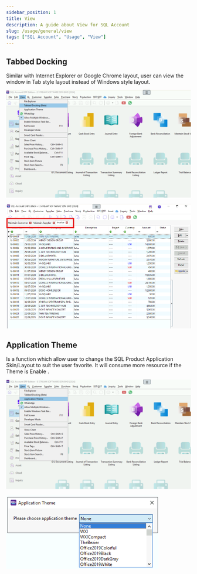```yaml
---
sidebar_position: 1
title: View
description: A guide about View for SQL Account
slug: /usage/general/view
tags: ["SQL Account", "Usage", "View"]
---
```


## Tabbed Docking

Similar with Internet Explorer or Google Chrome layout, user can view the window in Tab style layout instead of Windows style layout.

![3](../../../static/img/getting-started/view/yc3-view.png)

![1](../../../static/img/getting-started/view/yc1-view.png)

## Application Theme

Is a function which allow user to change the SQL Product Application Skin/Layout to suit the user favorite. It will consume more resource if the Theme is Enable .

![4](../../../static/img/getting-started/view/yc4-view.png)

![2](../../../static/img/getting-started/view/yc2-view.png)

